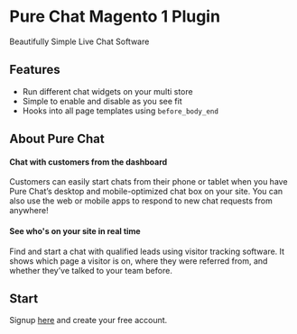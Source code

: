 # Pure Chat Magento 1 Plugin
Beautifully Simple Live Chat Software

## Features
- Run different chat widgets on your multi store
- Simple to enable and disable as you see fit
- Hooks into all page templates using `before_body_end`

## About Pure Chat

#### Chat with customers from the dashboard
Customers can easily start chats from their phone or tablet when you have Pure Chat’s desktop and mobile-optimized chat box on your site. You can also use the web or mobile apps to respond to new chat requests from anywhere!

#### See who's on your site in real time
Find and start a chat with qualified leads using visitor tracking software.
It shows which page a visitor is on, where they were referred from, and whether they’ve talked to your team before.

## Start
Signup [here](https://www.purechat.com?aid=7509056c-84dd-41e2-b2a5-f37dd4b76328&cid=7bf60b8d-1976-4d7f-9301-c77731ac0a3b) and create your free account.
